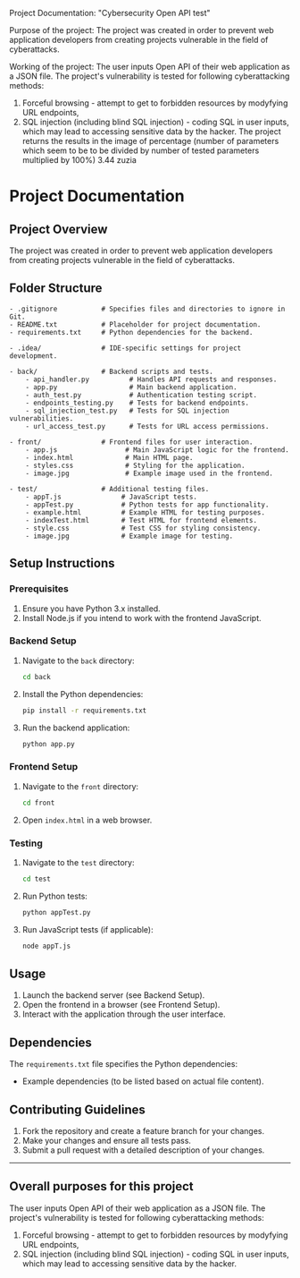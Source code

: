 Project Documentation: "Cybersecurity Open API test"

Purpose of the project:
The project was created in order to prevent web application developers from creating projects vulnerable in the field of cyberattacks.

Working of the project:
The user inputs Open API of their web application as a JSON file. The project's vulnerability is tested for following cyberattacking methods:
1) Forceful browsing - attempt to get to forbidden resources by modyfying URL endpoints,
2) SQL injection (including blind SQL injection) - coding SQL in user inputs, which may lead to accessing sensitive data by the hacker.
The project returns the results in the image of percentage (number of parameters which seem to be to be divided by number of tested parameters multiplied by 100%)
3.44 zuzia    




# Project Documentation

## Project Overview
The project was created in order to prevent web application developers from creating projects vulnerable in the field of cyberattacks.

## Folder Structure
```
- .gitignore           # Specifies files and directories to ignore in Git.
- README.txt           # Placeholder for project documentation.
- requirements.txt     # Python dependencies for the backend.

- .idea/               # IDE-specific settings for project development.

- back/                # Backend scripts and tests.
    - api_handler.py          # Handles API requests and responses.
    - app.py                  # Main backend application.
    - auth_test.py            # Authentication testing script.
    - endpoints_testing.py    # Tests for backend endpoints.
    - sql_injection_test.py   # Tests for SQL injection vulnerabilities.
    - url_access_test.py      # Tests for URL access permissions.

- front/               # Frontend files for user interaction.
    - app.js                 # Main JavaScript logic for the frontend.
    - index.html             # Main HTML page.
    - styles.css             # Styling for the application.
    - image.jpg              # Example image used in the frontend.

- test/                # Additional testing files.
    - appT.js               # JavaScript tests.
    - appTest.py            # Python tests for app functionality.
    - example.html          # Example HTML for testing purposes.
    - indexTest.html        # Test HTML for frontend elements.
    - style.css             # Test CSS for styling consistency.
    - image.jpg             # Example image for testing.
```

## Setup Instructions

### Prerequisites
1. Ensure you have Python 3.x installed.
2. Install Node.js if you intend to work with the frontend JavaScript.


### Backend Setup
1. Navigate to the `back` directory:
   ```bash
   cd back
   ```
2. Install the Python dependencies:
   ```bash
   pip install -r requirements.txt
   ```
3. Run the backend application:
   ```bash
   python app.py
   ```

### Frontend Setup
1. Navigate to the `front` directory:
   ```bash
   cd front
   ```
2. Open `index.html` in a web browser.

### Testing
1. Navigate to the `test` directory:
   ```bash
   cd test
   ```
2. Run Python tests:
   ```bash
   python appTest.py
   ```
3. Run JavaScript tests (if applicable):
   ```bash
   node appT.js
   ```

## Usage
1. Launch the backend server (see Backend Setup).
2. Open the frontend in a browser (see Frontend Setup).
3. Interact with the application through the user interface.

## Dependencies
The `requirements.txt` file specifies the Python dependencies:
- Example dependencies (to be listed based on actual file content).

## Contributing Guidelines
1. Fork the repository and create a feature branch for your changes.
2. Make your changes and ensure all tests pass.
3. Submit a pull request with a detailed description of your changes.

---

## Overall purposes  for this project
The user inputs Open API of their web application as a JSON file. The project's vulnerability is tested for following cyberattacking methods:
1) Forceful browsing - attempt to get to forbidden resources by modyfying URL endpoints,
2) SQL injection (including blind SQL injection) - coding SQL in user inputs, which may lead to accessing sensitive data by the hacker.


